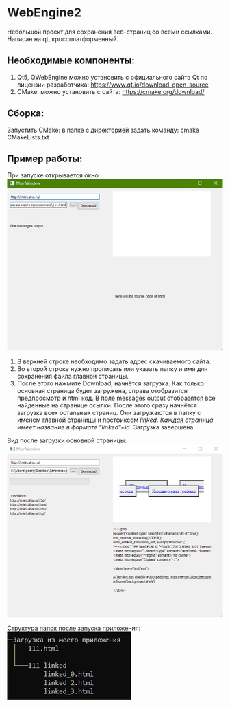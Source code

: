 # WebEngine2

Небольшой проект для сохранения веб-страниц со всеми ссылками.
Написан на qt, кроссплатформенный.

## Необходимые компоненты:
1.	Qt5, QWebEngine можно установить с официального сайта Qt по лицензии разработчика: https://www.qt.io/download-open-source
2.	CMake: можно установить с сайта: https://cmake.org/download/

## Сборка:
Запустить CMake: в папке с директорией задать команду:
  сmake CMakeLists.txt

## Пример работы:
При запуске открывается окно:
![](/img/1.png)
1.	В верхней строке необходимо задать адрес скачиваемого сайта.
2.	Во второй строке нужно прописать или указать папку и имя для сохранения файла главной страницы.
3.	После этого нажмите Download, начнётся загрузка.
Как только основная страница будет загружена, справа отобразится предпросмотр и html код. В поле messages output отобразятся все найденные на странице ссылки.
После этого сразу начнётся загрузка всех остальных страниц. Они загружаются в папку с именем главной страницы и постфиксом _linked. Каждая страница имеет название в формате “linked_”+id.
Загрузка завершена

Вид после загрузки основной страницы:
![](/img/2.png)

Структура папок после запуска приложения:
![](/img/3.png)
